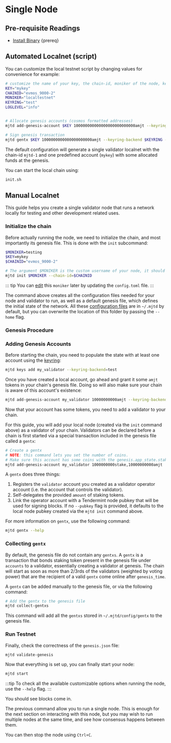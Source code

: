 <!--
order: 1
-->

# Single Node

## Pre-requisite Readings

- [Install Binary](./../../quickstart/installation) {prereq}

## Automated Localnet (script)

You can customize the local testnet script by changing values for convenience for example:

```bash
# customize the name of your key, the chain-id, moniker of the node, keyring backend, and log level
KEY="mykey"
CHAINID="evmos_9000-2"
MONIKER="localtestnet"
KEYRING="test"
LOGLEVEL="info"


# Allocate genesis accounts (cosmos formatted addresses)
mjtd add-genesis-account $KEY 100000000000000000000000000amjt --keyring-backend $KEYRING

# Sign genesis transaction
mjtd gentx $KEY 1000000000000000000000amjt --keyring-backend $KEYRING --chain-id $CHAINID
```

The default configuration will generate a single validator localnet with the chain-id
`mjtd-1` and one predefined account (`mykey`) with some allocated funds at the genesis.

You can start the local chain using:

```bash
init.sh
```

## Manual Localnet

This guide helps you create a single validator node that runs a network locally for testing and other development related uses.

### Initialize the chain

Before actually running the node, we need to initialize the chain, and most importantly its genesis file. This is done with the `init` subcommand:

```bash
$MONIKER=testing
$KEY=mykey
$CHAINID="evmos_9000-2"

# The argument $MONIKER is the custom username of your node, it should be human-readable.
mjtd init $MONIKER --chain-id=$CHAINID
```

::: tip
You can [edit](./../../quickstart/binary.md#configuring-the-node) this `moniker` later by updating the `config.toml` file.
:::

The command above creates all the configuration files needed for your node and validator to run, as well as a default genesis file, which defines the initial state of the network. All these [configuration files](./../../quickstart/binary.md#configuring-the-node) are in `~/.mjtd` by default, but you can overwrite the location of this folder by passing the `--home` flag.

### Genesis Procedure

### Adding Genesis Accounts

Before starting the chain, you need to populate the state with at least one account using the [keyring](./../keys-wallets/keyring.md#add-keys):

```bash
mjtd keys add my_validator --keyring-backend=test
```

Once you have created a local account, go ahead and grant it some `amjt` tokens in your chain's genesis file. Doing so will also make sure your chain is aware of this account's existence:

```bash
mjtd add-genesis-account my_validator 10000000000amjt --keyring-backend test
```

Now that your account has some tokens, you need to add a validator to your chain.

For this guide, you will add your local node (created via the `init` command above) as a validator of your chain. Validators can be declared before a chain is first started via a special transaction included in the genesis file called a `gentx`:

```bash
# Create a gentx
# NOTE: this command lets you set the number of coins.
# Make sure this account has some coins with the genesis.app_state.staking.params.bond_denom denom
mjtd add-genesis-account my_validator 1000000000stake,10000000000amjt
```

A `gentx` does three things:

1. Registers the `validator` account you created as a validator operator account (i.e. the account that controls the validator).
2. Self-delegates the provided `amount` of staking tokens.
3. Link the operator account with a Tendermint node pubkey that will be used for signing blocks. If no `--pubkey` flag is provided, it defaults to the local node pubkey created via the `mjtd init` command above.

For more information on `gentx`, use the following command:

```bash
mjtd gentx --help
```

### Collecting `gentx`

By default, the genesis file do not contain any `gentxs`. A `gentx` is a transaction that bonds
staking token present in the genesis file under `accounts` to a validator, essentially creating a
validator at genesis. The chain will start as soon as more than 2/3rds of the validators (weighted
by voting power) that are the recipient of a valid `gentx` come online after `genesis_time`.

A `gentx` can be added manually to the genesis file, or via the following command:

```bash
# Add the gentx to the genesis file
mjtd collect-gentxs
```

This command will add all the `gentxs` stored in `~/.mjtd/config/gentx` to the genesis file.

### Run Testnet

Finally, check the correctness of the `genesis.json` file:

```bash
mjtd validate-genesis
```

Now that everything is set up, you can finally start your node:

```bash
mjtd start
```

:::tip
To check all the available customizable options when running the node, use the `--help` flag.
:::

You should see blocks come in.

The previous command allow you to run a single node. This is enough for the next section on interacting with this node, but you may wish to run multiple nodes at the same time, and see how consensus happens between them.

You can then stop the node using `Ctrl+C`.
